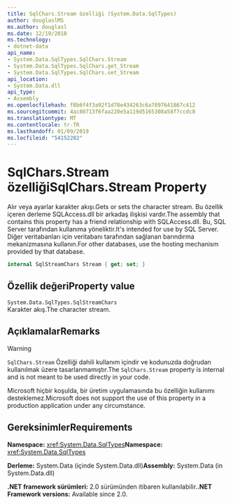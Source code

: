```yaml
---
title: SqlChars.Stream özelliği (System.Data.SqlTypes)
author: douglaslMS
ms.author: douglasl
ms.date: 12/19/2018
ms.technology:
- dotnet-data
api_name:
- System.Data.SqlTypes.SqlChars.Stream
- System.Data.SqlTypes.SqlChars.get_Stream
- System.Data.SqlTypes.SqlChars.set_Stream
api_location:
- System.Data.dll
api_type:
- Assembly
ms.openlocfilehash: f8b6f4f3a92f1d78e434263c6a7897641867c412
ms.sourcegitcommit: 4ac80713f6faa220e5a119d5165308a58f7ccdc8
ms.translationtype: MT
ms.contentlocale: tr-TR
ms.lasthandoff: 01/09/2019
ms.locfileid: "54152202"
---
```

# <a name="sqlcharsstream-property"></a><span data-ttu-id="f0aeb-102">SqlChars.Stream özelliği</span><span class="sxs-lookup"><span data-stu-id="f0aeb-102">SqlChars.Stream Property</span></span>

<span data-ttu-id="f0aeb-103">Alır veya ayarlar karakter akışı.</span><span class="sxs-lookup"><span data-stu-id="f0aeb-103">Gets or sets the character stream.</span></span> <span data-ttu-id="f0aeb-104">Bu özellik içeren derleme SQLAccess.dll bir arkadaş ilişkisi vardır.</span><span class="sxs-lookup"><span data-stu-id="f0aeb-104">The assembly that contains this property has a friend relationship with SQLAccess.dll.</span></span> <span data-ttu-id="f0aeb-105">Bu, SQL Server tarafından kullanıma yöneliktir.</span><span class="sxs-lookup"><span data-stu-id="f0aeb-105">It's intended for use by SQL Server.</span></span> <span data-ttu-id="f0aeb-106">Diğer veritabanları için veritabanı tarafından sağlanan barındırma mekanizmasına kullanın.</span><span class="sxs-lookup"><span data-stu-id="f0aeb-106">For other databases, use the hosting mechanism provided by that database.</span></span>

```csharp
internal SqlStreamChars Stream { get; set; }
```

## <a name="property-value"></a><span data-ttu-id="f0aeb-107">Özellik değeri</span><span class="sxs-lookup"><span data-stu-id="f0aeb-107">Property value</span></span>

`System.Data.SqlTypes.SqlStreamChars`\
<span data-ttu-id="f0aeb-108">Karakter akış.</span><span class="sxs-lookup"><span data-stu-id="f0aeb-108">The character stream.</span></span>

## <a name="remarks"></a><span data-ttu-id="f0aeb-109">Açıklamalar</span><span class="sxs-lookup"><span data-stu-id="f0aeb-109">Remarks</span></span>

> [!WARNING]
> <span data-ttu-id="f0aeb-110">`SqlChars.Stream` Özelliği dahili kullanım içindir ve kodunuzda doğrudan kullanılmak üzere tasarlanmamıştır.</span><span class="sxs-lookup"><span data-stu-id="f0aeb-110">The `SqlChars.Stream` property is internal and is not meant to be used directly in your code.</span></span>
>
> <span data-ttu-id="f0aeb-111">Microsoft hiçbir koşulda, bir üretim uygulamasında bu özelliğin kullanımı desteklemez.</span><span class="sxs-lookup"><span data-stu-id="f0aeb-111">Microsoft does not support the use of this property in a production application under any circumstance.</span></span>

## <a name="requirements"></a><span data-ttu-id="f0aeb-112">Gereksinimler</span><span class="sxs-lookup"><span data-stu-id="f0aeb-112">Requirements</span></span>

<span data-ttu-id="f0aeb-113">**Namespace:** <xref:System.Data.SqlTypes></span><span class="sxs-lookup"><span data-stu-id="f0aeb-113">**Namespace:** <xref:System.Data.SqlTypes></span></span>

<span data-ttu-id="f0aeb-114">**Derleme:** System.Data (içinde System.Data.dll)</span><span class="sxs-lookup"><span data-stu-id="f0aeb-114">**Assembly:** System.Data (in System.Data.dll)</span></span>

<span data-ttu-id="f0aeb-115">**.NET framework sürümleri:** 2.0 sürümünden itibaren kullanılabilir.</span><span class="sxs-lookup"><span data-stu-id="f0aeb-115">**.NET Framework versions:** Available since 2.0.</span></span>